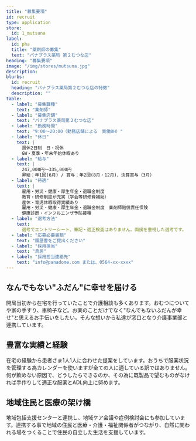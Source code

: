 ```yaml
---
title: "募集要項"
id: recruit
type: application
store:
  id: 1_mutsuna
label:
  id: pha
  title: "薬剤師の募集"
  text: "パナプラス薬局 第２むつな店"
heading: "募集要項"
image: "/img/stores/mutsuna.jpg"
description:
blurbs:
  id: recruit
  heading: "パナプラス薬局第２むつな店の特徴"
  description: ""
table:
  - label: "募集職種"
    text: "薬剤師"
  - label: "募集店舗"
    text: "パナプラス薬局第２むつな店"
  - label: "勤務時間"
    text: "9:00～20:00（勤務店舗による　実働8H）"
  - label: "休日"
    text: |
      週休2日制　日・祝休  
      GW・夏季・年末年始休暇あり
  - label: "給与"
    text: |
      247,000円〜335,000円  
      昇給：年1回(6月) / 賞与：年2回(8月・12月)、決算賞与（3月）
  - label: "待遇"
    text: |
      雇用・労災・健康・厚生年金・退職金制度  
      教育・研修制度が充実（学会等研修費補助）  
      産休・育児休暇取得実績あり  
      雇用・労災・健康・厚生年金・退職金制度　薬剤師賠償責任保険  
      健康診断・インフルエンザ予防接種
  - label: "選考方法"
    text:
      選考でエントリーシート、筆記・適正検査はありません。面接を重視した選考です。
  - label: "応募必要書類"
    text: "履歴書をご提出ください"
  - label: "採用担当"
    text: "鳥居"
  - label: "採用担当連絡先"
    text: "info@panadome.com または、0564-xx-xxxx"
---
```


## なんでもない"ふだん"に幸せを届ける

開局当初から在宅を行っていたことで介護相談も多くあります。おむつについてや家の手すり、車椅子など。お薬のことだけでなく"なんでもないふだんが幸せ"と思えるお手伝いをしたい。そんな想いから私達が窓口となり介護事業部と連携しています。


## 豊富な実績と経験

在宅の経験から患者さま1人1人に合わせた提案をしています。おうちで服薬状況を管理する為カレンダーを使いますが全ての人に適している訳ではありません。何が飲めない原因で、どうしたらできるのか、その為に既製品で望むものがなければ手作りして適正な服薬とADL向上に努めます。


## 地域住民と医療の架け橋

地域包括支援センターと連携し、地域ケア会議や症例検討会にも参加しています。連携する事で地域の住民と医療・介護・福祉関係者がつながり、自然に関われる場をつくることで住民の自立した生活を支援しています。
